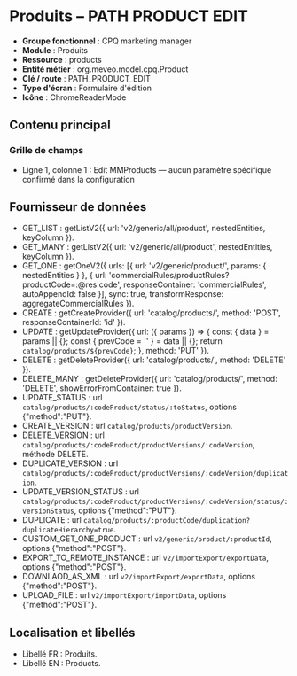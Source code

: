# Produits – PATH PRODUCT EDIT

- **Groupe fonctionnel** : CPQ marketing manager
- **Module** : Produits
- **Ressource** : products
- **Entité métier** : org.meveo.model.cpq.Product
- **Clé / route** : PATH_PRODUCT_EDIT
- **Type d'écran** : Formulaire d'édition
- **Icône** : ChromeReaderMode

## Contenu principal
### Grille de champs
- Ligne 1, colonne 1 : Edit MMProducts — aucun paramètre spécifique confirmé dans la configuration

## Fournisseur de données
- GET_LIST : getListV2({
  url: 'v2/generic/all/product',
  nestedEntities,
  keyColumn
}).
- GET_MANY : getListV2({
  url: 'v2/generic/all/product',
  nestedEntities,
  keyColumn
}).
- GET_ONE : getOneV2({
  urls: [{
    url: 'v2/generic/product/',
    params: {
      nestedEntities
    }
  }, {
    url: 'commercialRules/productRules?productCode=:@res.code',
    responseContainer: 'commercialRules',
    autoAppendId: false
  }],
  sync: true,
  transformResponse: aggregateCommercialRules
}).
- CREATE : getCreateProvider({
  url: 'catalog/products/',
  method: 'POST',
  responseContainerId: 'id'
}).
- UPDATE : getUpdateProvider({
  url: ({
    params
  }) => {
    const {
      data
    } = params || {};
    const {
      prevCode = ''
    } = data || {};
    return `catalog/products/${prevCode}`;
  },
  method: 'PUT'
}).
- DELETE : getDeleteProvider({
  url: 'catalog/products/',
  method: 'DELETE'
}).
- DELETE_MANY : getDeleteProvider({
  url: 'catalog/products/',
  method: 'DELETE',
  showErrorFromContainer: true
}).
- UPDATE_STATUS : url `catalog/products/:codeProduct/status/:toStatus`, options {"method":"PUT"}.
- CREATE_VERSION : url `catalog/products/productVersion`.
- DELETE_VERSION : url `catalog/products/:codeProduct/productVersions/:codeVersion`, méthode DELETE.
- DUPLICATE_VERSION : url `catalog/products/:codeProduct/productVersions/:codeVersion/duplication`.
- UPDATE_VERSION_STATUS : url `catalog/products/:codeProduct/productVersions/:codeVersion/status/:versionStatus`, options {"method":"PUT"}.
- DUPLICATE : url `catalog/products/:productCode/duplication?duplicateHierarchy=true`.
- CUSTOM_GET_ONE_PRODUCT : url `v2/generic/product/:productId`, options {"method":"POST"}.
- EXPORT_TO_REMOTE_INSTANCE : url `v2/importExport/exportData`, options {"method":"POST"}.
- DOWNLAOD_AS_XML : url `v2/importExport/exportData`, options {"method":"POST"}.
- UPLOAD_FILE : url `v2/importExport/importData`, options {"method":"POST"}.

## Localisation et libellés
- Libellé FR : Produits.
- Libellé EN : Products.